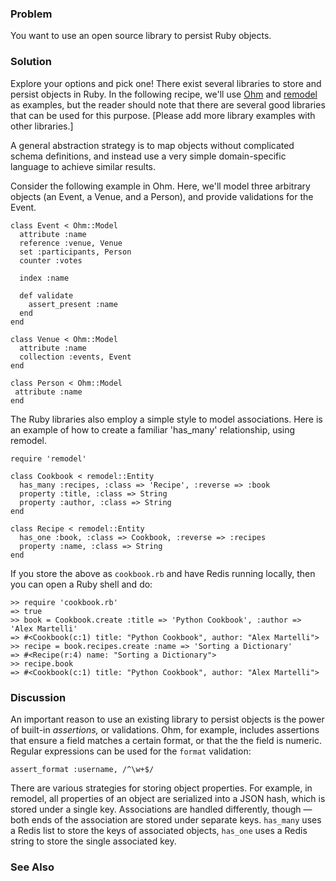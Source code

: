 ### Problem

You want to use an open source library to persist Ruby objects.

### Solution

Explore your options and pick one! There exist several libraries to store and persist objects in Ruby. 
In the following recipe, we'll use [Ohm](http://github.com/soveran/ohm) and [remodel](http://github.com/tlossen/remodel) as examples, but the reader should note that there are several good libraries that can be used for this purpose. 
[Please add more library examples with other libraries.]

A general abstraction strategy is to map objects without complicated schema definitions,
and instead use a very simple domain-specific language to achieve similar results.

Consider the following example in Ohm. Here, we'll model three arbitrary objects (an Event, a
Venue, and a Person), and provide validations for the Event.

	class Event < Ohm::Model
  	  attribute :name
  	  reference :venue, Venue
  	  set :participants, Person
  	  counter :votes

 	  index :name

   	  def validate
   	    assert_present :name
	  end
	end

	class Venue < Ohm::Model
  	  attribute :name
  	  collection :events, Event
	end

	class Person < Ohm::Model
 	 attribute :name
	end
 
The Ruby libraries also employ a simple style to model associations. Here is an example of how to create a 
familiar 'has_many' relationship, using remodel.

	require 'remodel'
	
	class Cookbook < remodel::Entity
	  has_many :recipes, :class => 'Recipe', :reverse => :book
	  property :title, :class => String
	  property :author, :class => String
	end
	
	class Recipe < remodel::Entity
	  has_one :book, :class => Cookbook, :reverse => :recipes
	  property :name, :class => String
	end

If you store the above as `cookbook.rb` and have Redis running locally, 
then you can open a Ruby shell and do:

	>> require 'cookbook.rb'
	=> true
	>> book = Cookbook.create :title => 'Python Cookbook', :author => 'Alex Martelli'
	=> #<Cookbook(c:1) title: "Python Cookbook", author: "Alex Martelli">
	>> recipe = book.recipes.create :name => 'Sorting a Dictionary'
	=> #<Recipe(r:4) name: "Sorting a Dictionary">
	>> recipe.book
	=> #<Cookbook(c:1) title: "Python Cookbook", author: "Alex Martelli">

### Discussion

An important reason to use an existing library to persist objects is the power of 
built-in *assertions,* or validations. Ohm, for example, includes assertions that ensure
a field matches a certain format, or that the the field is numeric. Regular expressions
can be used for the `format` validation:

	assert_format :username, /^\w+$/

There are various strategies for storing object properties. For example, in remodel, 
all properties of an object are serialized into a JSON hash, which is stored under a
single key. Associations are handled differently, though &mdash; both ends of the
association are stored under separate keys. `has_many` uses a Redis
list to store the keys of associated objects, `has_one` uses a Redis
string to store the single associated key. 

### See Also